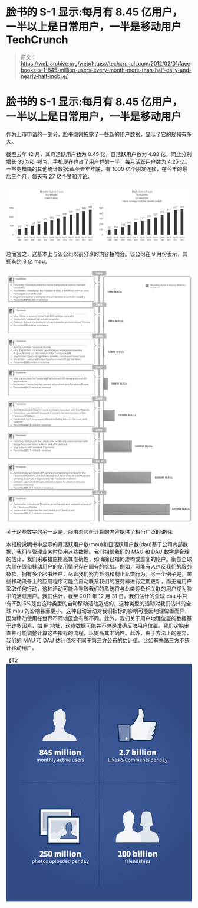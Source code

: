 # 脸书的 S-1 显示:每月有 8.45 亿用户，一半以上是日常用户，一半是移动用户 TechCrunch

> 原文：<https://web.archive.org/web/https://techcrunch.com/2012/02/01/facebooks-s-1-845-million-users-every-month-more-than-half-daily-and-nearly-half-mobile/>

# 脸书的 S-1 显示:每月有 8.45 亿用户，一半以上是日常用户，一半是移动用户

作为上市申请的一部分，脸书刚刚披露了一些新的用户数据，显示了它的规模有多大。

截至去年 12 月，其月活跃用户数为 8.45 亿，日活跃用户数为 4.83 亿，同比分别增长 39%和 48%。手机现在也占了用户群的一半，每月活跃用户数为 4.25 亿。一些更模糊的其他统计数据:截至去年年底，有 1000 亿个朋友连接，在今年的最后三个月，每天有 27 亿个赞和评论。

![](img/f6b25a208123388ad71f0b4cab5ea7f1.png "Screen Shot 2012-02-01 at 1.51.22 PM")

总而言之，这基本上与该公司以前分享的内容相吻合。该公司在 9 月份表示，其拥有约 8 亿 mau。

[![](img/63bc72a91ab6acc71f9f8131978e410e.png "g287954g71g62 (1)")](https://web.archive.org/web/20230211202406/https://techcrunch.com/wp-content/uploads/2012/02/g287954g71g62-1.jpg)

关于这些数字的另一点是，脸书对它所计算的内容提供了相当广泛的说明:

本招股说明书中显示的月活跃用户数(mau)和日活跃用户数(dau)基于公司内部数据，我们在管理业务时使用这些数据。我们相信我们的 MAU 和 DAU 数字是合理的估计，我们采取措施提高其准确性，如消除已知的虚构或重复的帐户。衡量全球大量在线和移动用户的使用情况存在固有的挑战。例如，可能有人违反我们的服务条款，拥有多个脸书帐户，尽管我们努力检测和制止此类行为。另一个例子是，某些移动设备上的应用程序可能会自动联系我们的服务器进行定期更新，而无需用户采取任何行动，这种活动可能会导致我们的系统将与此类设备相关联的用户视为脸书的活跃用户。我们估计，截至 2011 年 12 月 31 日，我们估计的全球 dau 中只有不到 5%是由这种类型的自动移动活动造成的，这种类型的活动对我们估计的全球 mau 的影响甚至更小。这种自动活动对我们指标的影响可能因地理位置而异，因为移动使用在世界不同地区会有所不同。此外，我们关于用户地理位置的数据基于许多因素，如 IP 地址，这些数据可能并不总是准确反映用户位置。我们定期审查并可能调整计算这些指标的流程，以提高其准确性。此外，由于方法上的差异，我们的 MAU 和 DAU 估计值将不同于第三方公布的估计值。比如有些第三方不统计移动用户。

【T2![](img/98e3d26d0df01206feed7143d03ca2cf.png "g287954g94k38")